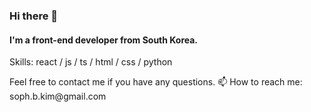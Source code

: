 ### Hi there 👋
#### I'm a front-end developer from South Korea.
<p>Skills: react / js / ts / html / css / python <p>
 
<p>Feel free to contact me if you have any questions. 📫 How to reach me: soph.b.kim@gmail.com<p>
